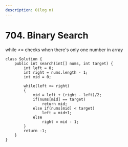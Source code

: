 ```yaml
---
description: O(log n)
---
```


# 704. Binary Search

while <= checks when there's only one number in array

```
class Solution {
    public int search(int[] nums, int target) {
        int left = 0;
        int right = nums.length - 1;
        int mid = 0;
        
        while(left <= right)
        {
            mid = left + (right - left)/2;
            if(nums[mid] == target)
                return mid;
            else if(nums[mid] < target)
                left = mid+1;
            else
                right = mid - 1;
        }
        return -1;
    }
}
```
